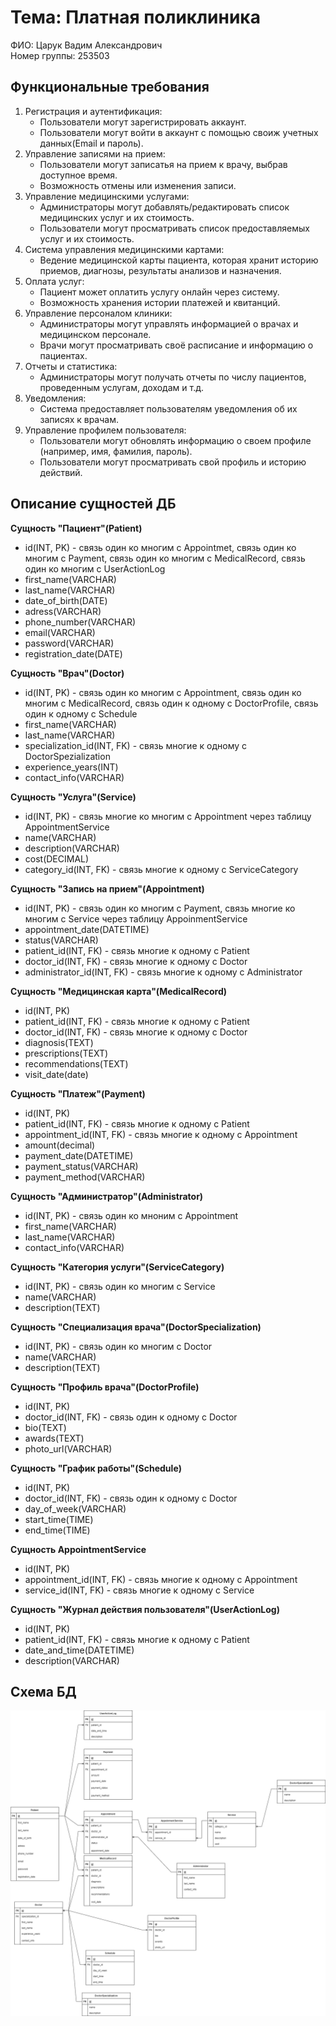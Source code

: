 # Тема: Платная поликлиника
ФИО: Царук Вадим Александрович  
Номер группы: 253503  
## Функциональные требования  
1. Регистрация и аутентификация:  
   - Пользователи могут зарегистрировать аккаунт.  
   - Пользователи могут войти в аккаунт с помощью своиж учетных данных(Email и пароль).
2. Управление записями на прием:
   - Пользователи могут записатья на прием к врачу, выбрав доступное время.
   - Возможность отмены или изменения записи.
3. Управление медицинскими услугами:
   - Администраторы могут добавлять/редактировать список медицинских услуг и их стоимость.
   - Пользователи могут просматривать список предоставляемых услуг и их стоимость.
4. Система управления медицинскими картами:
   - Ведение медицинской карты пациента, которая хранит историю приемов, диагнозы, результаты анализов и назначения.
5. Оплата услуг:
   - Пациент может оплатить услугу онлайн через систему.
   - Возможность хранения истории платежей и квитанций.
6. Управление персоналом клиники:
   - Администраторы могут управлять информацией о врачах и медицинском персонале.
   - Врачи могут просматривать своё расписание и информацию о пациентах.
7. Отчеты и статистика:
   - Администраторы могут получать отчеты по числу пациентов, проведенным услугам, доходам и т.д.
8. Уведомления:
   - Система предоставляет пользователям уведомления об их записях к врачам.
9. Управление профилем пользователя:
   - Пользователи могут обновлять информацию о своем профиле (например, имя, фамилия, пароль).
   - Пользователи могут просматривать свой профиль и историю действий.
## Описание сущностей ДБ
**Сущность "Пациент"(Patient)**
- id(INT, PK) - связь один ко многим с Appointmet, связь один ко многим с Payment, связь один ко многим с MedicalRecord, связь один ко многим с UserActionLog
- first_name(VARCHAR)
- last_name(VARCHAR)
- date_of_birth(DATE)
- adress(VARCHAR)
- phone_number(VARCHAR)
- email(VARCHAR)
- password(VARCHAR)
- registration_date(DATE)

**Сущность "Врач"(Doctor)**
- id(INT, PK) - связь один ко многим с Appointment, связь один ко многим с MedicalRecord, связь один к одному с DoctorProfile, связь один к одному с Schedule
- first_name(VARCHAR)
- last_name(VARCHAR)
- specialization_id(INT, FK) - связь многие к одному с DoctorSpezialization
- experience_years(INT)
- contact_info(VARCHAR)

**Сущность "Услуга"(Service)**  
- id(INT, PK) - связь многие ко многим с Appointment через таблицу AppointmentService
- name(VARCHAR)
- description(VARCHAR)
- cost(DECIMAL)
- category_id(INT, FK) - связь многие к одному с ServiceCategory

**Сущность "Запись на прием"(Appointment)**  
- id(INT, PK) - связь один ко многим с Payment, связь многие ко многим с Service через таблицу AppoinmentService
- appointment_date(DATETIME)
- status(VARCHAR)
- patient_id(INT, FK) - связь многие к одному с Patient
- doctor_id(INT, FK) - связь многие к одному с Doctor
- administrator_id(INT, FK) - связь многие к одному с Administrator

**Сущность "Медицинская карта"(MedicalRecord)**  
- id(INT, PK)
- patient_id(INT, FK) - связь многие к одному с Patient
- doctor_id(INT, FK) - связь многие к одному с Doctor
- diagnosis(TEXT)
- prescriptions(TEXT)
- recommendations(TEXT)
- visit_date(date)

**Сущность "Платеж"(Payment)**  
- id(INT, PK)
- patient_id(INT, FK) - связь многие к одному с Patient
- appointment_id(INT, FK) - связь многие к одному с Appointment
- amount(decimal)
- payment_date(DATETIME)
- payment_status(VARCHAR)
- payment_method(VARCHAR)

**Сущность "Администратор"(Administrator)**  
- id(INT, PK) - связь один ко мноним с Appointment
- first_name(VARCHAR)
- last_name(VARCHAR)
- contact_info(VARCHAR)

**Сущность "Категория услуги"(ServiceCategory)**  
- id(INT, PK) - связь один ко многим с Service
- name(VARCHAR)
- description(TEXT)

**Сущность "Специализация врача"(DoctorSpecialization)**  
- id(INT, PK) - связь один ко многим с Doctor
- name(VARCHAR)
- description(TEXT)

**Сущность "Профиль врача"(DoctorProfile)**  
- id(INT, PK)
- doctor_id(INT, FK) - связь один к одному с Doctor
- bio(TEXT)
- awards(TEXT)
- photo_url(VARCHAR)

**Сущность "График работы"(Schedule)**  
- id(INT, PK)
- doctor_id(INT, FK) - связь один к одному с Doctor
- day_of_week(VARCHAR)
- start_time(TIME)
- end_time(TIME)

**Сущность AppointmentService**  
- id(INT, PK)
- appointment_id(INT, FK) - связь многие к одному с Appointment
- service_id(INT, FK) - связь многие к одному с Service

**Сущность "Журнал действия пользователя"(UserActionLog)**  
- id(INT, PK)
- patient_id(INT, FK) - связь многие к одному с Patient
- date_and_time(DATETIME)
- description(VARCHAR)

## Схема БД
![](DB.drawio.png)
